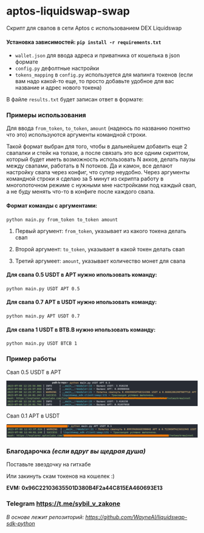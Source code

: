 # aptos-liquidswap-swap

Скрипт для свапов в сети Aptos с использованием DEX Liquidswap

#### Установка зависимостей: ```pip install -r requirements.txt```

- `wallet.json` для ввода адреса и приватника от кошелька в json формате
- `config.py`  дефолтные настройки
- `tokens_mapping` в `config.py` используется для мапинга токенов (если вам надо какой-то еще, то просто добавьте
  удобное для вас название и адрес нового токена)

В файле `results.txt` будет записан ответ в формате:

### Примеры использования

Для ввода `from_token`, `to_token`, `amount` (надеюсь по названию понятно что это) используются аргументы командной
строки.

Такой формат выбран для того, чтобы в дальнейшем добавить еще 2 свапалки и стейк на топазе, а после связать это все
одним скриптом, который будет иметь возможность использовать N акков, делать паузы между свапами, работать в N потоков.
Да и камон, все делают настройку свапа через конфиг, что супер неудобно. Через аргументы командной строки я сделаю
за 5 минут из скрипта работу в многопоточном режиме с нужными мне настройками под каждый свап, а не буду менять что-то
в конфиге после каждого свапа.

#### Формат команды с аргументами:

`python main.py from_token to_token amount`

1. Первый аргумент: `from_token`, указывает из какого токена делать свап

2. Второй аргумент: `to_token`, указывает в какой токен делать свап

3. Третий аргумеет: `amount`, указывает количество монет для свапа

#### Для свапа 0.5 USDT в APT нужно ипользовать команду:

`python main.py USDT APT 0.5`

#### Для свапа 0.7 APT в USDT нужно ипользовать команду:

`python main.py APT USDT 0.7`

#### Для свапа 1 USDT в BTB.B нужно ипользовать команду:

`python main.py USDT BTCB 1`

### Пример работы

Свап 0.5 USDT в APT

![alt text](photos/liquidswap-using-example.png)

Свап 0.1 APT в USDT

![alt text](photos/liquidswap-using-example-2.png)

### Благодарочка _(если вдруг вы щедрая душа)_

Поставьте звездочку на гитхабе

Или закинуть скам токенов на кошелек :)

**EVM: 0x96C22103635501D380B4F2a44C815EA460693E13**

### Telegram https://t.me/sybil_v_zakone

_В основе лежит репозиторий: https://github.com/WayneAl/liquidswap-sdk-python_
